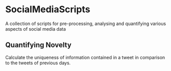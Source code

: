 # SocialMediaScripts
A collection of scripts for pre-processing, analysing and quantifying various aspects of social media data

## Quantifying Novelty
Calculate the uniqueness of information contained in a tweet in comparison to the tweets of previous days.
